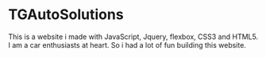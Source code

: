 # TGAutoSolutions
This is a website i made with JavaScript, Jquery, flexbox, CSS3 and HTML5. I am a car enthusiasts at heart. So i had a lot of fun building this website.

